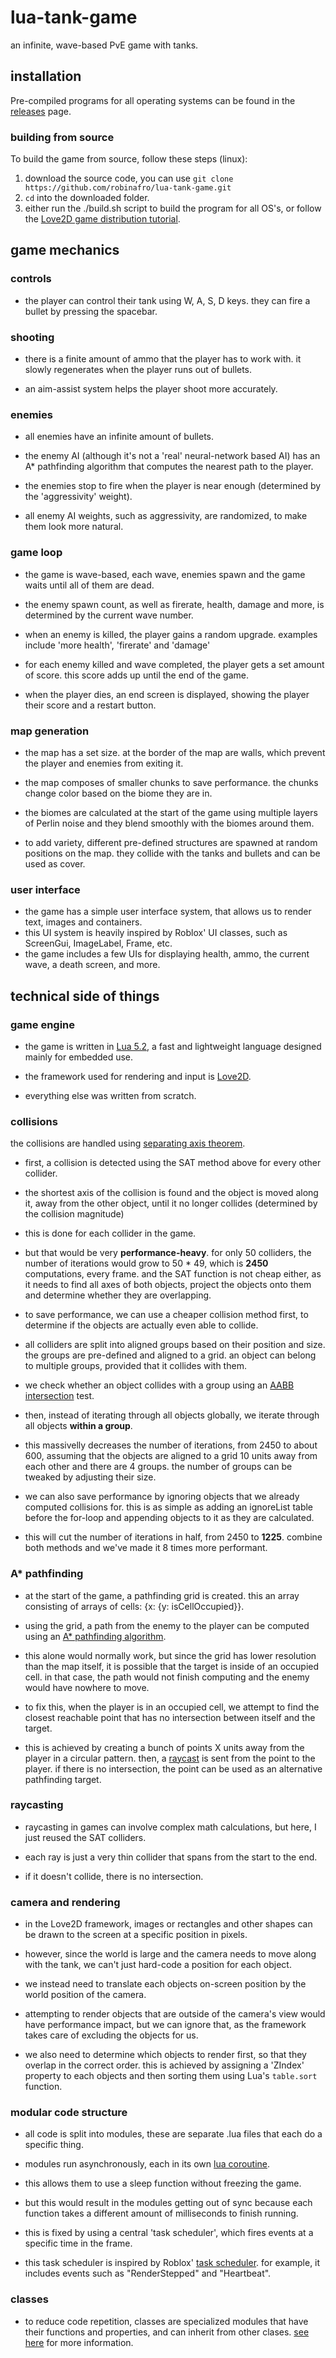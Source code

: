 
#  lua-tank-game

an infinite, wave-based PvE game with tanks.

## installation
Pre-compiled programs for all operating systems can be found in the [releases](https://github.com/robinafro/lua-tank-game/releases) page.
### building from source
To build the game from source, follow these steps (linux):
1. download the source code, you can use ```git clone https://github.com/robinafro/lua-tank-game.git```
2. ```cd``` into the downloaded folder.
3. either run the ./build.sh script to build the program for all OS's, or follow the [Love2D game distribution tutorial](https://love2d.org/wiki/Game_Distribution).

##  game mechanics

###  controls

- the player can control their tank using W, A, S, D keys. they can fire a bullet by pressing the spacebar.

###  shooting

- there is a finite amount of ammo that the player has to work with. it slowly regenerates when the player runs out of bullets.

- an aim-assist system helps the player shoot more accurately.

###  enemies
- all enemies have an infinite amount of bullets.

- the enemy AI (although it's not a 'real' neural-network based AI) has an A* pathfinding algorithm that computes the nearest path to the player.

- the enemies stop to fire when the player is near enough (determined by the 'aggressivity' weight).

- all enemy AI weights, such as aggressivity, are randomized, to make them look more natural.

###  game loop

- the game is wave-based, each wave, enemies spawn and the game waits until all of them are dead.

- the enemy spawn count, as well as firerate, health, damage and more, is determined by the current wave number.

- when an enemy is killed, the player gains a random upgrade. examples include 'more health', 'firerate' and 'damage'

- for each enemy killed and wave completed, the player gets a set amount of score. this score adds up until the end of the game.

- when the player dies, an end screen is displayed, showing the player their score and a restart button.

###  map generation

- the map has a set size. at the border of the map are walls, which prevent the player and enemies from exiting it.

- the map composes of smaller chunks to save performance. the chunks change color based on the biome they are in.

- the biomes are calculated at the start of the game using multiple layers of Perlin noise and they blend smoothly with the biomes around them.

- to add variety, different pre-defined structures are spawned at random positions on the map. they collide with the tanks and bullets and can be used as cover.

### user interface
- the game has a simple user interface system, that allows us to render text, images and containers.
- this UI system is heavily inspired by Roblox' UI classes, such as ScreenGui, ImageLabel, Frame, etc.
- the game includes a few UIs for displaying health, ammo, the current wave, a death screen, and more.

##  technical side of things

###  game engine

- the game is written in [Lua 5.2](https://www.lua.org/manual/5.2/), a fast and lightweight language designed mainly for embedded use.

- the framework used for rendering and input is [Love2D](https://love2d.org/).

- everything else was written from scratch.

###  collisions

the collisions are handled using [separating axis theorem](http://programmerart.weebly.com/separating-axis-theorem.html).

- first, a collision is detected using the SAT method above for every other collider.

- the shortest axis of the collision is found and the object is moved along it, away from the other object, until it no longer collides (determined by the collision magnitude)

- this is done for each collider in the game.

- but that would be very **performance-heavy**. for only 50 colliders, the number of iterations would grow to 50 * 49, which is **2450** computations, every frame. and the SAT function is not cheap either, as it needs to find all axes of both objects, project the objects onto them and determine whether they are overlapping.

- to save performance, we can use a cheaper collision method first, to determine if the objects are actually even able to collide.

- all colliders are split into aligned groups based on their position and size. the groups are pre-defined and aligned to a grid. an object can belong to multiple groups, provided that it collides with them.

- we check whether an object collides with a group using an [AABB intersection](https://noonat.github.io/intersect/) test.

- then, instead of iterating through all objects globally, we iterate through all objects **within a group**.

- this massivelly decreases the number of iterations, from 2450 to about 600, assuming that the objects are aligned to a grid 10 units away from each other and there are 4 groups. the number of groups can be tweaked by adjusting their size.

- we can also save performance by ignoring objects that we already computed collisions for. this is as simple as adding an ignoreList table before the for-loop and appending objects to it as they are calculated.

- this will cut the number of iterations in half, from 2450 to **1225**. combine both methods and we've made it 8 times more performant.

###  A* pathfinding

- at the start of the game, a pathfinding grid is created. this an array consisting of arrays of cells: {x: {y: isCellOccupied}}.

- using the grid, a path from the enemy to the player can be computed using an [A* pathfinding algorithm](https://en.wikipedia.org/wiki/A*_search_algorithm).

- this alone would normally work, but since the grid has lower resolution than the map itself, it is possible that the target is inside of an occupied cell. in that case, the path would not finish computing and the enemy would have nowhere to move.

- to fix this, when the player is in an occupied cell, we attempt to find the closest reachable point that has no intersection between itself and the target.

- this is achieved by creating a bunch of points X units away from the player in a circular pattern. then, a [raycast](https://create.roblox.com/docs/workspace/raycasting) is sent from the point to the player. if there is no intersection, the point can be used as an alternative pathfinding target.

###  raycasting

- raycasting in games can involve complex math calculations, but here, I just reused the SAT colliders.

- each ray is just a very thin collider that spans from the start to the end.

- if it doesn't collide, there is no intersection.

###  camera and rendering

- in the Love2D framework, images or rectangles and other shapes can be drawn to the screen at a specific position in pixels.

- however, since the world is large and the camera needs to move along with the tank, we can't just hard-code a position for each object.

- we instead need to translate each objects on-screen position by the world position of the camera.

- attempting to render objects that are outside of the camera's view would have performance impact, but we can ignore that, as the framework takes care of excluding the objects for us.

- we also need to determine which objects to render first, so that they overlap in the correct order. this is achieved by assigning a 'ZIndex' property to each objects and then sorting them using Lua's ```table.sort``` function.

###  modular code structure

- all code is split into modules, these are separate .lua files that each do a specific thing.

- modules run asynchronously, each in its own [lua coroutine](https://www.lua.org/pil/9.1.html).

- this allows them to use a sleep function without freezing the game.

- but this would result in the modules getting out of sync because each function takes a different amount of milliseconds to finish running.

- this is fixed by using a central 'task scheduler', which fires events at a specific time in the frame.

- this task scheduler is inspired by Roblox' [task scheduler](https://create.roblox.com/docs/studio/microprofiler/task-scheduler#scheduler-priority). for example, it includes events such as "RenderStepped" and "Heartbeat".

### classes
- to reduce code repetition, classes are specialized modules that have their functions and properties, and can inherit from other clases. [see here](https://www.tutorialspoint.com/lua/lua_object_oriented.htm) for more information.
